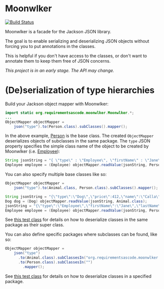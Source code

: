 # Moonwlker
[![Build Status](https://travis-ci.org/bertilmuth/moonwlker.svg?branch=master)](https://travis-ci.org/bertilmuth/moonwlker)

Moonwlker is a facade for the Jackson JSON library.

The goal is to enable serializing and deserializing JSON objects without forcing you to put annotations in the classes.

This is helpful if you don't have access to the classes, or don't want to annotate them to keep them free of JSON concerns.

*This project is in an early stage. The API may change.*

# (De)serialization of type hierarchies
Build your Jackson object mapper with Moonwlker:

``` java
import static org.requirementsascode.moonwlker.Moonwlker.*;
...
ObjectMapper objectMapper = 
    json("type").to(Person.class).subClasses().mapper();
```

In the above example, [Person](https://github.com/bertilmuth/moonwlker/blob/master/src/test/java/org/requirementsascode/moonwlker/testobject/person/Person.java) is the base class.
The created `ObjectMapper` deserializes objects of subclasses in the same package.
The `type` JSON property specifies the simple class name of the object to be created by Moonwlker (i.e. [Employee](https://github.com/bertilmuth/moonwlker/blob/master/src/test/java/org/requirementsascode/moonwlker/testobject/person/Employee.java)):

``` java
String jsonString = "{ \"type\" : \"Employee\", \"firstName\" : \"Jane\", \"lastName\" : \"Doe\" , \"employeeNumber\" : \"EMP-2020\"}";
Employee employee = (Employee) objectMapper.readValue(jsonString, Person.class);
```

You can also specify multiple base classes like so:

``` java
ObjectMapper objectMapper = 
    json("type").to(Animal.class, Person.class).subClasses().mapper();

String jsonString = "{\"type\":\"Dog\",\"price\":412,\"name\":\"Calla\",\"command\":\"Sit\"}";
Dog dog = (Dog) objectMapper.readValue(jsonString, Animal.class);
jsonString = "{\"type\":\"Employee\",\"firstName\":\"Jane\",\"lastName\":\"Doe\",\"employeeNumber\":\"EMP-2020\"}";
Employee employee = (Employee) objectMapper.readValue(jsonString, Person.class);
```

See [this test class](https://github.com/bertilmuth/moonwlker/blob/master/src/test/java/org/requirementsascode/moonwlker/SubclassInSamePackageTest.java) for details on how to deserialize classes in the same package as their super class.

You can also define specific packages where subclasses can be found, like so:

``` java
ObjectMapper objectMapper = 
    json("type")
      .to(Animal.class).subClassesIn("org.requirementsascode.moonwlker.testobject.person")
      .to(Person.class).subClassesIn("")
        .mapper();
```

See [this test class](https://github.com/bertilmuth/moonwlker/blob/master/src/test/java/org/requirementsascode/moonwlker/SubclassInSpecifiedPackageTest.java) for details on how to deserialize classes in a specified package.
